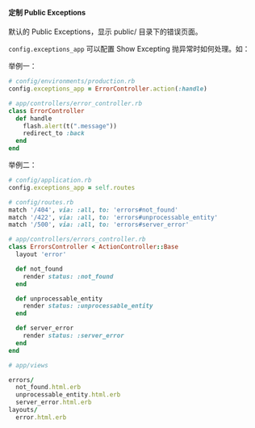 #### 定制 Public Exceptions

默认的 Public Exceptions，显示 public/ 目录下的错误页面。

`config.exceptions_app` 可以配置 Show Excepting 抛异常时如何处理。如：

举例一：

```ruby
# config/environments/production.rb
config.exceptions_app = ErrorController.action(:handle)
```

```ruby
# app/controllers/error_controller.rb
class ErrorController
  def handle
    flash.alert(t(".message"))
    redirect_to :back
  end
end
```

举例二：

```ruby
# config/application.rb
config.exceptions_app = self.routes
```

```ruby
# config/routes.rb
match '/404', via: :all, to: 'errors#not_found'
match '/422', via: :all, to: 'errors#unprocessable_entity'
match '/500', via: :all, to: 'errors#server_error'
```

```ruby
# app/controllers/errors_controller.rb
class ErrorsController < ActionController::Base
  layout 'error'

  def not_found
    render status: :not_found
  end

  def unprocessable_entity
    render status: :unprocessable_entity
  end

  def server_error
    render status: :server_error
  end
end
```

```ruby
# app/views

errors/
  not_found.html.erb
  unprocessable_entity.html.erb
  server_error.html.erb
layouts/
  error.html.erb
```
